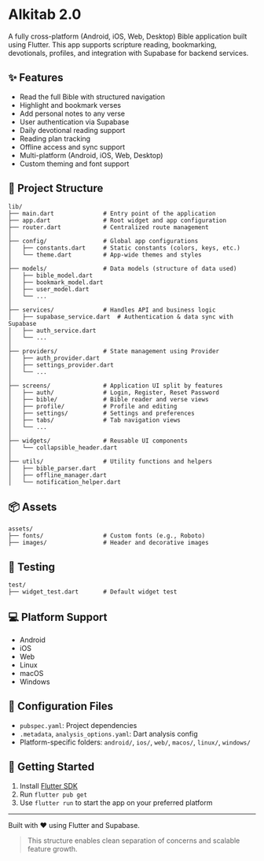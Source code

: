 # Alkitab 2.0

A fully cross-platform (Android, iOS, Web, Desktop) Bible application built using Flutter. This app supports scripture reading, bookmarking, devotionals, profiles, and integration with Supabase for backend services.

## ✨ Features
- Read the full Bible with structured navigation
- Highlight and bookmark verses
- Add personal notes to any verse
- User authentication via Supabase
- Daily devotional reading support
- Reading plan tracking
- Offline access and sync support
- Multi-platform (Android, iOS, Web, Desktop)
- Custom theming and font support

## 📁 Project Structure

```
lib/
├── main.dart              # Entry point of the application
├── app.dart               # Root widget and app configuration
├── router.dart            # Centralized route management
│
├── config/                # Global app configurations
│   ├── constants.dart     # Static constants (colors, keys, etc.)
│   └── theme.dart         # App-wide themes and styles
│
├── models/                # Data models (structure of data used)
│   ├── bible_model.dart
│   ├── bookmark_model.dart
│   ├── user_model.dart
│   └── ...
│
├── services/              # Handles API and business logic
│   ├── supabase_service.dart  # Authentication & data sync with Supabase
│   ├── auth_service.dart
│   └── ...
│
├── providers/             # State management using Provider
│   ├── auth_provider.dart
│   ├── settings_provider.dart
│   └── ...
│
├── screens/               # Application UI split by features
│   ├── auth/              # Login, Register, Reset Password
│   ├── bible/             # Bible reader and verse views
│   ├── profile/           # Profile and editing
│   ├── settings/          # Settings and preferences
│   ├── tabs/              # Tab navigation views
│   └── ...
│
├── widgets/               # Reusable UI components
│   └── collapsible_header.dart
│
├── utils/                 # Utility functions and helpers
│   ├── bible_parser.dart
│   ├── offline_manager.dart
│   └── notification_helper.dart
```

## 📦 Assets
```
assets/
├── fonts/                 # Custom fonts (e.g., Roboto)
├── images/                # Header and decorative images
```

## 🧪 Testing
```
test/
├── widget_test.dart       # Default widget test
```

## 💻 Platform Support
- Android
- iOS
- Web
- Linux
- macOS
- Windows

## 🔧 Configuration Files
- `pubspec.yaml`: Project dependencies
- `.metadata`, `analysis_options.yaml`: Dart analysis config
- Platform-specific folders: `android/`, `ios/`, `web/`, `macos/`, `linux/`, `windows/`

## 🚀 Getting Started
1. Install [Flutter SDK](https://docs.flutter.dev/get-started/install)
2. Run `flutter pub get`
3. Use `flutter run` to start the app on your preferred platform

---

Built with ❤️ using Flutter and Supabase.

> This structure enables clean separation of concerns and scalable feature growth.

